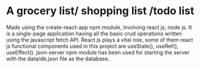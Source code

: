 # A  grocery list/ shopping list /todo list
Made using the create-react-app npm module, involving react js, node js.
It is a single-page application having all the basic crud operations written 
using the javascript fetch API. React js plays a vital role, some of them 
react js functional components used in this project are useState(), useRef(),
useEffect(). json-server npm module has been used for starting the server with the
data/db.json file as the database.